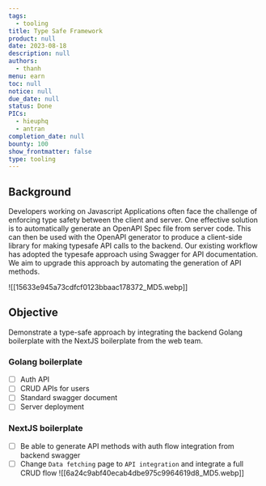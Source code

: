 ```yaml
---
tags: 
  - tooling
title: Type Safe Framework
product: null
date: 2023-08-18
description: null
authors: 
  - thanh
menu: earn
toc: null
notice: null
due_date: null
status: Done
PICs: 
  - hieuphq
  - antran
completion_date: null
bounty: 100
show_frontmatter: false
type: tooling
---
```

## Background

Developers working on Javascript Applications often face the challenge of enforcing type safety between the client and server. One effective solution is to automatically generate an OpenAPI Spec file from server code. This can then be used with the OpenAPI generator to produce a client-side library for making typesafe API calls to the backend. Our existing workflow has adopted the typesafe approach using Swagger for API documentation. We aim to upgrade this approach by automating the generation of API methods.

![[15633e945a73cdfcf0123bbaac178372_MD5.webp]]
## **Objective**

Demonstrate a type-safe approach by integrating the backend Golang boilerplate with the NextJS boilerplate from the web team.

### Golang boilerplate

- [ ]  Auth API
- [ ]  CRUD APIs for users
- [ ]  Standard swagger document
- [ ]  Server deployment

### NextJS boilerplate

- [ ]  Be able to generate API methods with auth flow integration from backend swagger
- [ ]  Change `Data fetching` page to `API integration` and integrate a full CRUD flow
![[6a24c9abf40ecab4dbe975c9964619d8_MD5.webp]]
